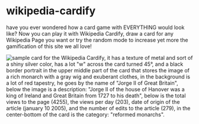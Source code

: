 # wikipedia-cardify

have you ever wondered how a card game with EVERYTHING would look like? Now you can play it with Wikipedia Cardify, draw a card for any Wikipedia Page you want or try the random mode to increase yet more the gamification of this site we all love!

![sample card for the Wikipedia Cardify, it has a texture of metal and sort of a shiny silver color, has a lot "w" across the card turned 45°, and a black border portrait in the upper middle part of the card that stores the image of a rich monarch with a gray wig and exuberant clothes, in the background is a lot of red tapestry, he goes by the name of "Jorge II of Great Britain", below the image is a description: "Jorge II of the house of Hanover was a king of Ireland and Great Britain from 1727 to his death", below is the total views to the page (4255), the views per day (203), date of origin of the article (january 10 2005), and the number of edits to the article (279), in the center-bottom of the card is the category: "reformed monarchs".](https://raw.githubusercontent.com/ricsrdocasro/wikipedia-cardify/main/media%20files/samplecard.png)

